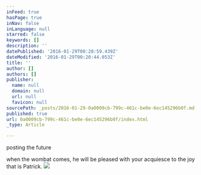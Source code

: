 ```yaml
---
inFeed: true
hasPage: true
inNav: false
inLanguage: null
starred: false
keywords: []
description: ''
datePublished: '2016-01-29T00:20:59.439Z'
dateModified: '2016-01-29T00:20:44.053Z'
title: ''
author: []
authors: []
publisher:
  name: null
  domain: null
  url: null
  favicon: null
sourcePath: _posts/2016-01-29-0a0009cb-799c-461c-be0e-6ec145296b0f.md
published: true
url: 0a0009cb-799c-461c-be0e-6ec145296b0f/index.html
_type: Article

---
```

posting the future 

when the wombat comes, he will be pleased with your acquiesce to the joy that is Patrick. ![](https://the-grid-user-content.s3-us-west-2.amazonaws.com/172f639d-7ce6-4f75-9bb4-c43d1f5b2528.jpg)